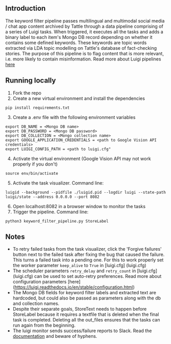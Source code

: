 ## Introduction

The keyword filter pipeline passes multilingual and multimodal social media / chat app content archived by Tattle through a data pipeline comprising of a series of Luigi tasks. When triggered, it executes all the tasks and adds a binary label to each item's Mongo DB record depending on whether it contains some defined keywords. These keywords are topic words extracted via LDA topic modelling on Tattle's database of fact-checking stories. The purpose of this pipeline is to flag content that is more relevant, i.e. more likely to contain misinformation.
Read more about Luigi pipelines [here](https://luigi.readthedocs.io/en/stable/index.html)

## Running locally

1. Fork the repo 
2. Create a new virtual environment and install the dependencies 
```
pip install requirements.txt
```
3. Create a .env file with the following environment variables
```
export DB_NAME = <Mongo DB name>
export DB_PASSWORD = <Mongo DB password>
export DB_COLLECTION = <Mongo collection name>
export GOOGLE_APPLICATION_CREDENTIALS = <path to Google Vision API credentials>
export LUIGI_CONFIG_PATH = <path to luigi.cfg"

```
4. Activate the virtual environment (Google Vision API may not work properly if you don't)
```
source env/bin/activate
```

5. Activate the task visualizer. Command line:
```
luigid --background --pidfile ./luigid.pid --logdir luigi --state-path luigi/state --address 0.0.0.0 --port 8082
```
6. Open localhost:8082 in a browser window to monitor the tasks
7. Trigger the pipeline. Command line:
```
python3 keyword_filter_pipeline.py StoreLabel 
``` 

## Notes

- To retry failed tasks from the task visualizer, click the 'Forgive failures' button next to the failed task after fixing the bug that caused the failure. This turns a failed task into a pending one. For this to work properly set the worker parameter ```keep_alive``` to ```True``` in [luigi.cfg] (luigi.cfg)
- The scheduler parameters ```retry_delay``` and ```retry_count``` in [luigi.cfg] (luigi.cfg) can be used to set auto-retry preferences. Read more about configuration parameters [here] (https://luigi.readthedocs.io/en/stable/configuration.html) 
- The Mongo DB fields for keyword filter labels and extracted text are hardcoded, but could also be passed as parameters along with the db and collection names. 
- Despite their separate goals, StoreText needs to happen before StoreLabel because it requires a textfile that is deleted when the final task is completed. Deleting all the out_files ensures that the tasks can run again from the beginning.
- The luigi monitor sends success/failure reports to Slack. Read the [documentation](https://github.com/hudl/luigi-monitor) and beware of hyphens.